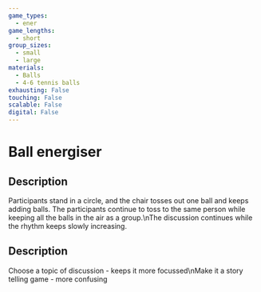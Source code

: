 ```yaml
---
game_types:
  - ener
game_lengths:
  - short
group_sizes:
  - small
  - large
materials:
  - Balls
  - 4-6 tennis balls
exhausting: False
touching: False
scalable: False
digital: False
---
```

# Ball energiser

## Description
Participants stand in a circle, and the chair tosses out one ball and keeps adding balls. The participants continue to toss to the same person while keeping all the balls in the air as a group.\nThe discussion continues while the rhythm keeps slowly increasing.

## Description
Choose a topic of discussion - keeps it more focussed\nMake it a story telling game - more confusing
